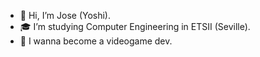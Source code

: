 - 👋 Hi, I’m Jose (Yoshi).
- 🎓 I’m studying Computer Engineering in ETSII (Seville).
- 👀 I wanna become a videogame dev.

